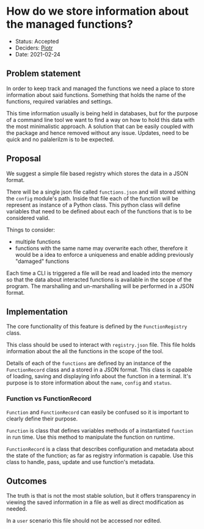 # How do we store information about the managed functions?

* Status: Accepted
* Deciders: [Piotr]
* Date: 2021-02-24

## Problem statement

In order to keep track and managed the functions we need a place to store information about said functions. Something that holds the name of the functions, required variables and settings.

This time information usually is being held in databases, but for the purpose of a command line tool we want to find a way on how to hold this data with the most minimalistic approach. A solution that can be easily coupled with the package and hence removed without any issue. Updates, need to be quick and no palalerilzm is to be expected.

## Proposal

We suggest a simple file based registry which stores the data in a JSON format.

There will be a single json file called `functions.json` and will stored withing the `config` module's path. Inside that file each of the function will be represent as instance of a Python class. This python class will define variables that need to be defined about each of the functions that is to be considered valid.

Things to consider:

* multiple functions
* functions with the same name may overwrite each other, therefore it would be a idea to enforce a uniqueness and enable adding previously "damaged" functions

Each time a CLI is triggered a file will be read and loaded into the memory so that the data about interacted functions is available in the scope of the program. The marshalling and un-marshalling will be performed in a JSON format.

## Implementation

The core functionality of this feature is defined by the `FunctionRegistry` class.

This class should be used to interact with `registry.json` file. This file holds information about the all the functions in the scope of the tool.

Details of each of the `functions` are defined by an instance of the `FunctionRecord` class and a stored in a JSON format. This class is capable of loading, saving and displaying info about the function in a terminal. It's purpose is to store information about the `name`, `config` and `status`.

### Function vs FunctionRecord

`Function` and `FunctionRecord` can easily be confused so it is important to clearly define their purpose.

`Function` is class that defines variables methods of a instantiated `function` in run time. Use this method to manipulate the function on runtime.

`FunctionRecord` is a class that describes configuration and metadata about the state of the function; as far as registry information is capable. Use this class to handle, pass, update and use function's metadata.

## Outcomes

The truth is that is not the most stable solution, but it offers transparency in viewing the saved information in a file as well as direct modification as needed.

In a `user` scenario this file should not be accessed nor edited.

<!-- Identifiers, in alphabetical order -->

[Piotr]: https://github.com/Katolus
